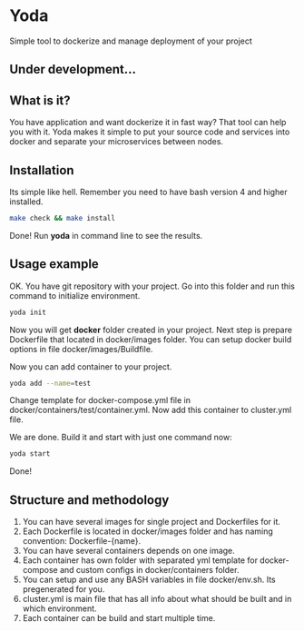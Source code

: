 # Yoda
Simple tool to dockerize and manage deployment of your project

## Under development...

## What is it?
You have application and want dockerize it in fast way? That tool can help you with it.
Yoda makes it simple to put your source code and services into docker and separate your microservices between nodes.

## Installation
Its simple like hell. Remember you need to have bash version 4 and higher installed.

```bash
make check && make install
```

Done! Run **yoda** in command line to see the results.

## Usage example
OK. You have git repository with your project.
Go into this folder and run this command to initialize environment.

```bash
yoda init
```

Now you will get **docker** folder created in your project.
Next step is prepare Dockerfile that located in docker/images folder.
You can setup docker build options in file docker/images/Buildfile.

Now you can add container to your project.

```bash
yoda add --name=test
```

Change template for docker-compose.yml file in docker/containers/test/container.yml.
Now add this container to cluster.yml file.

We are done. Build it and start with just one command now:

```bash
yoda start
```

Done!

## Structure and methodology
1. You can have several images for single project and Dockerfiles for it.
2. Each Dockerfile is located in docker/images folder and has naming convention: Dockerfile-{name}.
3. You can have several containers depends on one image.
4. Each container has own folder with separated yml template for docker-compose and custom configs in docker/containers folder.
5. You can setup and use any BASH variables in file docker/env.sh. Its pregenerated for you.
6. cluster.yml is main file that has all info about what should be built and in which environment.
7. Each container can be build and start multiple time.
